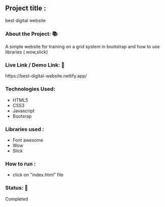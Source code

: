 <h2>Project title :</h2>
<p>best digital website</p>
<h3>About the Project: 📚</h3>
<p>A simple website for training on a grid system in bootstrap and how to use libraries ( wow,slick)</p>
<h3>Live Link / Demo Link: 🔗</h3>
<p>https://best-digital-website.netlify.app/</p>
<h3>Technologies Used: </h3>
<ul>
<li>HTML5</li>
<li>CSS3</li>
<li>Javascript</li>
<li>Bootsrap</li>
</ul>
<h3>Libraries used :</h3>
<ul>
<li>Font awesome </li>
<li>Wow</li>
<li>Slick</li>
</ul>

<h3>How to run :</h3>
<ul>
<li>click on "index.html" file </li>
</ul>
<h3>Status: 📶</h3>
<p>Completed</p>
